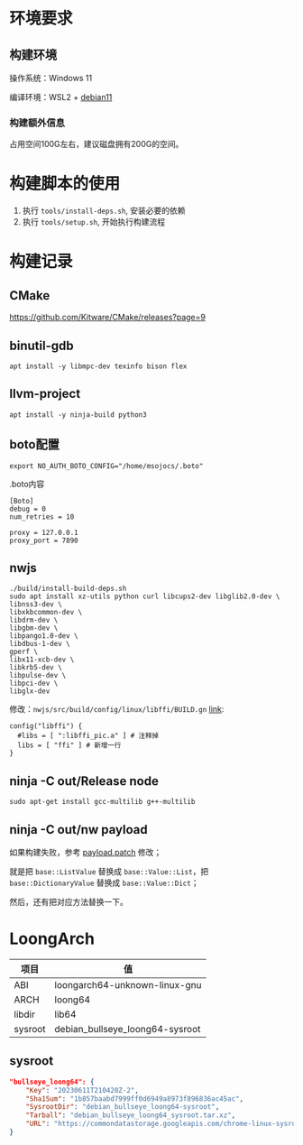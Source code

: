 # 环境要求

## 构建环境

操作系统：Windows 11

编译环境：WSL2 + [debian11](https://learn.microsoft.com/en-us/windows/wsl/install-manual#downloading-distributions)

### 构建额外信息

占用空间100G左右，建议磁盘拥有200G的空间。

# 构建脚本的使用

1. 执行 `tools/install-deps.sh`, 安装必要的依赖
2. 执行 `tools/setup.sh`, 开始执行构建流程


# 构建记录

## CMake

https://github.com/Kitware/CMake/releases?page=9

## binutil-gdb
```shell
apt install -y libmpc-dev texinfo bison flex
```

## llvm-project
```shell
apt install -y ninja-build python3
```

## boto配置
```shell
export NO_AUTH_BOTO_CONFIG="/home/msojocs/.boto"
```
.boto内容
```
[Boto]
debug = 0
num_retries = 10

proxy = 127.0.0.1
proxy_port = 7890
```

## nwjs
```shell
./build/install-build-deps.sh
sudo apt install xz-utils python curl libcups2-dev libglib2.0-dev \
libnss3-dev \
libxkbcommon-dev \
libdrm-dev \
libgbm-dev \
libpango1.0-dev \
libdbus-1-dev \
gperf \
libx11-xcb-dev \
libkrb5-dev \
libpulse-dev \
libpci-dev \
libglx-dev
```

修改：`nwjs/src/build/config/linux/libffi/BUILD.gn` [link](./source-code/nwjs/src/build/config/linux/libffi/BUILD.gn):
```
config("libffi") {
  #libs = [ ":libffi_pic.a" ] # 注释掉
  libs = [ "ffi" ] # 新增一行
}
```

## ninja -C out/Release node

```shell
sudo apt-get install gcc-multilib g++-multilib
```

## ninja -C out/nw payload

如果构建失败，参考 [payload.patch](./tools/payload.patch) 修改；

就是把 `base::ListValue` 替换成 `base::Value::List`，把 `base::DictionaryValue` 替换成 `base::Value::Dict`；

然后，还有把对应方法替换一下。

# LoongArch

| 项目 | 值 |
|------|----|
| ABI  | loongarch64-unknown-linux-gnu |
| ARCH | loong64 |
| libdir | lib64 |
| sysroot | debian_bullseye_loong64-sysroot |

## sysroot

```json
"bullseye_loong64": {
    "Key": "20230611T210420Z-2",
    "Sha1Sum": "1b857baabd7999ff0d6949a8973f896836ac45ac",
    "SysrootDir": "debian_bullseye_loong64-sysroot",
    "Tarball": "debian_bullseye_loong64_sysroot.tar.xz",
    "URL": "https://commondatastorage.googleapis.com/chrome-linux-sysroot/toolchain"
}
```